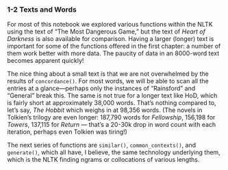 ### 1-2 Texts and Words

For most of this notebook we explored various functions within the NLTK using the text of “The Most Dangerous Game,” but the text of _Heart of Darkness_ is also available for comparison. Having a larger (longer) text is important for some of the functions offered in the first chapter: a number of them work better with more data. The paucity of data in an 8000-word text becomes apparent quickly!

The nice thing about a small text is that we are not overwhelmed by the results of `concordance()`. For most words, we will be able to scan all the entries at a glance—perhaps only the instances of “Rainsford” and “General” break this. The same is not true for a longer text like HoD, which is fairly short at approximately 38,000 words. That’s nothing compared to, let’s say, _The Hobbit_ which weighs in at 98,356 words. (The novels in Tolkien’s trilogy are even longer: 187,790 words for *Fellowship*, 156,198 for *Towers*, 137,115 for *Return* — that’s a 20-30k drop in word count with each iteration, perhaps even Tolkien was tiring!)

The next series of functions are `similar()`, `common_contexts()`, and `generate()`, which all have, I believe, the same technology underlying them, which is the NLTK finding ngrams or collocations of various lengths. 